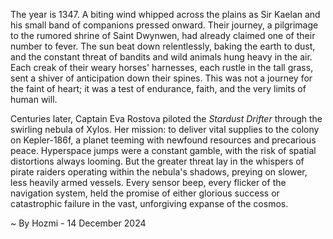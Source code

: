 
The year is 1347.  A biting wind whipped across the plains as Sir Kaelan and his small band of companions pressed onward. Their journey, a pilgrimage to the rumored shrine of Saint Dwynwen, had already claimed one of their number to fever.  The sun beat down relentlessly, baking the earth to dust, and the constant threat of bandits and wild animals hung heavy in the air. Each creak of their weary horses' harnesses, each rustle in the tall grass, sent a shiver of anticipation down their spines.  This was not a journey for the faint of heart; it was a test of endurance, faith, and the very limits of human will.

Centuries later, Captain Eva Rostova piloted the *Stardust Drifter* through the swirling nebula of Xylos.  Her mission: to deliver vital supplies to the colony on Kepler-186f, a planet teeming with newfound resources and precarious peace.  Hyperspace jumps were a constant gamble, with the risk of spatial distortions always looming.  But the greater threat lay in the whispers of pirate raiders operating within the nebula's shadows, preying on slower, less heavily armed vessels. Every sensor beep, every flicker of the navigation system, held the promise of either glorious success or catastrophic failure in the vast, unforgiving expanse of the cosmos.

~ By Hozmi - 14 December 2024

